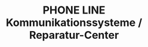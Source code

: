 ---
title: "PHONE LINE Kommunikationssysteme / Reparatur-Center"
url: /wuerzburg/phone-line-kommunikationssysteme-reparatur-center/
shop: Handy
---